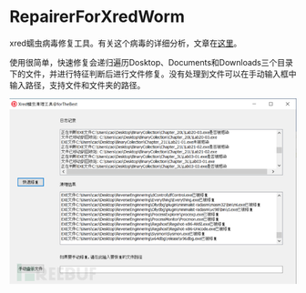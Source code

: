 # RepairerForXredWorm
xred蠕虫病毒修复工具。有关这个病毒的详细分析，文章在[这里]()。

使用很简单，快速修复会递归遍历Dosktop、Documents和Downloads三个目录下的文件，并进行特征判断后进行文件修复。没有处理到文件可以在手动输入框中输入路径，支持文件和文件夹的路径。

![界面图](https://raw.githubusercontent.com/forTheBest12138/RepairerForXredWorm/master/picture/app.jpg)
